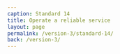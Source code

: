 ```yaml
---
caption: Standard 14
title: Operate a reliable service
layout: page
permalink: /version-3/standard-14/
back: /version-3/
---
```


